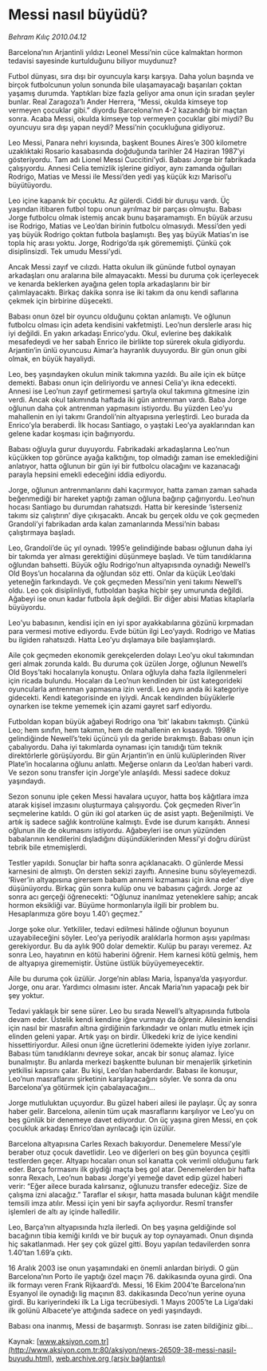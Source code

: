# Messi nasıl büyüdü?

*Behram Kılıç 2010.04.12*

<font class="agenda2NewsSpot">
 Barcelona’nın Arjantinli yıldızı Leonel Messi’nin cüce kalmaktan hormon tedavisi sayesinde kurtulduğunu biliyor muydunuz?
</font>
<font class="newsDetail">
 <p class="MsoNormal">
  Futbol dünyası, sıra dışı bir oyuncuyla karşı karşıya. Daha yolun başında ve birçok futbolcunun yolun sonunda bile ulaşamayacağı başarıları çoktan yaşamış durumda. Yaptıkları bize fazla geliyor ama onun için sıradan şeyler bunlar. Real Zaragoza’lı Ander Herrera, “Messi, okulda kimseye top vermeyen çocuklar gibi.” diyordu Barcelona’nın 4-2 kazandığı bir maçtan sonra. Acaba Messi, okulda kimseye top vermeyen çocuklar gibi miydi? Bu oyuncuyu sıra dışı yapan neydi? Messi’nin çocukluğuna gidiyoruz.
 </p>
 <p class="MsoNormal">
  Leo Messi, Panara nehri kıyısında, başkent Bounes Aires’e 300 kilometre uzaklıktaki Rosario kasabasında doğduğunda tarihler 24 Haziran 1987’yi gösteriyordu. Tam adı Lionel Messi Cuccitini’ydi. Babası Jorge bir fabrikada çalışıyordu. Annesi Celia temizlik işlerine gidiyor, aynı zamanda oğulları Rodrigo, Matias ve Messi ile Messi’den yedi yaş küçük kızı Marisol’u büyütüyordu.
 </p>
 <p class="MsoNormal">
  Leo içine kapanık bir çocuktu. Az gülerdi. Ciddi bir duruşu vardı. Üç yaşından itibaren futbol topu onun ayrılmaz bir parçası olmuştu. Babası Jorge futbolcu olmak istemiş ancak bunu başaramamıştı. En büyük arzusu ise Rodrigo, Matias ve Leo’dan birinin futbolcu olmasıydı. Messi’den yedi yaş büyük Rodrigo çoktan futbola başlamıştı. Beş yaş büyük Matias’ın ise topla hiç arası yoktu. Jorge, Rodrigo’da ışık görememişti. Çünkü çok disiplinsizdi. Tek umudu Messi’ydi.
 </p>
 <p class="MsoNormal">
  Ancak Messi zayıf ve cılızdı. Hatta okulun ilk gününde futbol oynayan arkadaşları onu aralarına bile almayacaktı. Messi bu duruma çok içerleyecek ve kenarda beklerken ayağına gelen topla arkadaşlarını bir bir çalımlayacaktı. Birkaç dakika sonra ise iki takım da onu kendi saflarına çekmek için birbirine düşecekti.
 </p>
 <p class="MsoNormal">
  Babası onun özel bir oyuncu olduğunu çoktan anlamıştı. Ve oğlunun futbolcu olması için adeta kendisini vakfetmişti. Leo’nun derslerle arası hiç iyi değildi. En yakın arkadaşı Enrico’ydu. Okul, evlerine beş dakikalık mesafedeydi ve her sabah Enrico ile birlikte top sürerek okula gidiyordu. Arjantin’in ünlü oyuncusu Aimar’a hayranlık duyuyordu. Bir gün onun gibi olmak, en büyük hayaliydi.
 </p>
 <p class="MsoNormal">
  Leo, beş yaşındayken okulun minik takımına yazıldı. Bu aile için ek bütçe demekti. Babası onun için deliriyordu ve annesi Celia’yı ikna edecekti. Annesi ise Leo’nun zayıf getirmemesi şartıyla okul takımına gitmesine izin verdi. Ancak okul takımında haftada iki gün antrenman vardı. Baba Jorge oğlunun daha çok antrenman yapmasını istiyordu. Bu yüzden Leo’yu mahallenin en iyi takımı Grandoli’nin altyapısına yerleştirdi. Leo burada da Enrico’yla beraberdi. İlk hocası Santiago, o yaştaki Leo’ya ayaklarından kan gelene kadar koşması için bağırıyordu.
 </p>
 <p class="MsoNormal">
  Babası oğluyla gurur duyuyordu. Fabrikadaki arkadaşlarına Leo’nun küçükken top görünce ayağa kalktığını, top olmadığı zaman ise emeklediğini anlatıyor, hatta oğlunun bir gün iyi bir futbolcu olacağını ve kazanacağı parayla hepsini emekli edeceğini iddia ediyordu.
 </p>
 <p class="MsoNormal">
  Jorge, oğlunun antrenmanlarını dahi kaçırmıyor, hatta zaman zaman sahada beğenmediği bir hareket yaptığı zaman oğluna bağırıp çağırıyordu. Leo’nun hocası Santiago bu durumdan rahatsızdı. Hatta bir keresinde ‘isterseniz takımı siz çalıştırın’ diye çıkışacaktı. Ancak bu gerçek oldu ve çok geçmeden Grandoli’yi fabrikadan arda kalan zamanlarında Messi’nin babası çalıştırmaya başladı.
 </p>
 <p class="MsoNormal">
  Leo, Grandoli’de üç yıl oynadı. 1995’e gelindiğinde babası oğlunun daha iyi bir takımda yer alması gerektiğini düşünmeye başladı. Ve tüm tanıdıklarına oğlundan bahsetti. Büyük oğlu Rodrigo’nun altyapısında oynadığı Newell’s Old Boys’un hocalarına da oğlundan söz etti. Onlar da küçük Leo’daki yeteneğin farkındaydı. Ve çok geçmeden Messi’nin yeni takımı Newell’s oldu. Leo çok disiplinliydi, futboldan başka hiçbir şey umurunda değildi. Ağabeyi ise onun kadar futbola âşık değildi. Bir diğer abisi Matias kitaplarla büyüyordu.
 </p>
 <p class="MsoNormal">
  Leo’yu babasının, kendisi için en iyi spor ayakkabılarına gözünü kırpmadan para vermesi motive ediyordu. Evde bütün ilgi Leo’yaydı. Rodrigo ve Matias bu ilgiden rahatsızdı. Hatta Leo’yu dışlamaya bile başlamışlardı.
 </p>
 <p class="MsoNormal">
  Aile çok geçmeden ekonomik gerekçelerden dolayı Leo’yu okul takımından geri almak zorunda kaldı. Bu duruma çok üzülen Jorge, oğlunun Newell’s Old Boys’taki hocalarıyla konuştu. Onlara oğluyla daha fazla ilgilenmeleri için ricada bulundu. Hocaları da Leo’nun kendinden bir üst kategorideki oyuncularla antrenman yapmasına izin verdi. Leo aynı anda iki kategoriye gidecekti. Kendi kategorisinde en iyiydi. Ancak kendinden büyüklerle oynarken ise tekme yememek için azami gayret sarf ediyordu.
 </p>
 <p class="MsoNormal">
  Futboldan kopan büyük ağabeyi Rodrigo ona ‘bit’ lakabını takmıştı. Çünkü Leo; hem sınıfın, hem takımın, hem de mahallenin en kısasıydı. 1998’e gelindiğinde Newell’s’teki üçüncü yılı da geride bırakmıştı. Babası onun için çabalıyordu. Daha iyi takımlarda oynaması için tanıdığı tüm teknik direktörlerle görüşüyordu. Bir gün Arjantin’in en ünlü kulüplerinden River Plate’in hocalarına oğlunu anlattı. Meğerse onların da Leo’dan haberi vardı. Ve sezon sonu transfer için Jorge’yle anlaşıldı. Messi sadece dokuz yaşındaydı.
 </p>
 <p class="MsoNormal">
  Sezon sonunu iple çeken Messi havalara uçuyor, hatta boş kâğıtlara imza atarak kişisel imzasını oluşturmaya çalışıyordu. Çok geçmeden River’in seçmelerine katıldı. O gün iki gol atarken üç de asist yaptı. Beğenilmişti. Ve artık iş sadece sağlık kontrolüne kalmıştı. Evde ise durum karışıktı. Annesi oğlunun ille de okumasını istiyordu. Ağabeyleri ise onun yüzünden babalarının kendilerini dışladığını düşündüklerinden Messi’yi doğru dürüst tebrik bile etmemişlerdi.
 </p>
 <p class="MsoNormal">
  Testler yapıldı. Sonuçlar bir hafta sonra açıklanacaktı. O günlerde Messi karnesini de almıştı. On dersten sekizi zayıftı. Annesine bunu söyleyemezdi. ‘River’in altyapısına girersem babam annemi kızmaması için ikna eder’ diye düşünüyordu. Birkaç gün sonra kulüp onu ve babasını çağırdı. Jorge az sonra acı gerçeği öğrenecekti: “Oğlunuz inanılmaz yeteneklere sahip; ancak hormon eksikliği var. Büyüme hormonlarıyla ilgili bir problem bu. Hesaplarımıza göre boyu 1.40’ı geçmez.”
 </p>
 <p class="MsoNormal">
  Jorge şoke olur. Yetkililer, tedavi edilmesi hâlinde oğlunun boyunun uzayabileceğini söyler. Leo’ya periyodik aralıklarla hormon aşısı yapılması gerekiyordur. Bu da aylık 900 dolar demektir. Kulüp bu parayı veremez. Az sonra Leo, hayatının en kötü haberini öğrenir. Hem karnesi kötü gelmiş, hem de altyapıya girememiştir. Üstüne üstlük büyüyemeyecektir.
 </p>
 <p class="MsoNormal">
  Aile bu duruma çok üzülür. Jorge’nin ablası Maria, İspanya’da yaşıyordur. Jorge, onu arar. Yardımcı olmasını ister. Ancak Maria’nın yapacağı pek bir şey yoktur.
 </p>
 <p class="MsoNormal">
  Tedavi yaklaşık bir sene sürer. Leo bu sırada Newell’s altyapısında futbola devam eder. Üstelik kendi kendine iğne vurmayı da öğrenir. Ailesinin kendisi için nasıl bir masrafın altına girdiğinin farkındadır ve onları mutlu etmek için elinden geleni yapar. Artık yaşı on birdir. Ülkedeki kriz de iyice kendini hissettiriyordur. Ailesi onun iğne ücretlerini ödemekte iyiden iyiye zorlanır. Babası tüm tanıdıklarını devreye sokar, ancak bir sonuç alamaz. İyice bunalmıştır. Bu anlarda merkezi başkentte bulunan bir menajerlik şirketinin yetkilisi kapısını çalar. Bu kişi, Leo’dan haberdardır. Babası ile konuşur, Leo’nun masraflarını şirketinin karşılayacağını söyler. Ve sonra da onu Barcelona’ya götürmek için çabalayacağını...
 </p>
 <p class="MsoNormal">
  Jorge mutluluktan uçuyordur. Bu güzel haberi ailesi ile paylaşır. Üç ay sonra haber gelir. Barcelona, ailenin tüm uçak masraflarını karşılıyor ve Leo’yu on beş günlük bir denemeye davet ediyordur. On üç yaşına giren Messi, en çok çocukluk arkadaşı Enrico’dan ayrılacağı için üzülür.
 </p>
 <p class="MsoNormal">
  Barcelona altyapısına Carles Rexach bakıyordur. Denemelere Messi’yle beraber otuz çocuk davetlidir. Leo ve diğerleri on beş gün boyunca çeşitli testlerden geçer. Altyapı hocaları onun sol kanatta çok verimli olduğunu fark eder. Barça formasını ilk giydiği maçta beş gol atar. Denemelerden bir hafta sonra Rexach, Leo’nun babası Jorge’yi yemeğe davet edip güzel haberi verir: “Eğer ailece burada kalırsanız, oğlunuzu transfer edeceğiz. Size de çalışma izni alacağız.” Taraflar el sıkışır, hatta masada bulunan kâğıt mendile temsili imza atılır. Messi için yeni bir sayfa açılıyordur. Resmî transfer işlemleri de altı ay içinde halledilir.
 </p>
 <p class="MsoNormal">
  Leo, Barça’nın altyapısında hızla ilerledi. On beş yaşına geldiğinde sol bacağının tibia kemiği kırıldı ve bir buçuk ay top oynayamadı. Onun dışında hiç sakatlanmadı. Her şey çok güzel gitti. Boyu yapılan tedavilerden sonra 1.40’tan 1.69’a çıktı.
 </p>
 <p class="MsoNormal">
  16 Aralık 2003 ise onun yaşamındaki en önemli anlardan biriydi. O gün Barcelona’nın Porto ile yaptığı özel maçın 76. dakikasında oyuna girdi. Ona ilk formayı veren Frank Rijkaard’dı. Messi, 16 Ekim 2004’te Barcelona’nın Esyanyol ile oynadığı lig maçının 83. dakikasında Deco’nun yerine oyuna girdi. Bu kariyerindeki ilk La  Liga tecrübesiydi. 1 Mayıs 2005’te La Liga’daki ilk golünü Albacete’ye attığında sadece on yedi yaşındaydı.
 </p>
 <p class="MsoNormal">
  Babası ona inanmış, Messi de başarmıştı. Sonrası ise zaten bildiğiniz gibi…
 </p>
</font>

Kaynak: [www.aksiyon.com.tr](http://www.aksiyon.com.tr:80/aksiyon/news-26509-38-messi-nasil-buyudu.html), [web.archive.org (arşiv bağlantısı)](http://web.archive.org/web/20100525114002/http://www.aksiyon.com.tr:80/aksiyon/news-26509-38-messi-nasil-buyudu.html)
